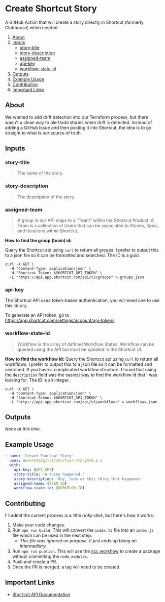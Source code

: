 # Create Shortcut Story

A GitHub Action that will create a story directly in Shortcut (formerly Clubhouse) when needed. 

1. [About](#about)
2. [Inputs](#inputs)
    * [story-title](#story-title)
    * [story-description](#story-description)
    * [assigned-team](#assigned-team)
    * [api-key](#api-key)
    * [workflow-state-id](#workflow-state-id)
3. [Outputs](#outputs)
4. [Example Usage](#example-usage)
5. [Contributing](#contributing)
6. [Important Links](#important-links)

## About

We wanted to add drift detection into our Terraform process, but there wasn't a clean way to alert/add stories when drift is detected. Instead of adding a GitHub Issue and then posting it into Shortcut, the idea is to go straight to what is _our_ source of truth. 

## Inputs

### story-title

> The name of the story.

### story-description

> The description of the story.

### assigned-team

> A group in our API maps to a “Team” within the Shortcut Product. A Team is a collection of Users that can be associated to Stories, Epics, and Iterations within Shortcut.

**How to find the group (team) id:**

Query the Shortcut api using `curl` to return all groups. I prefer to output this to a json file so it can be formatted and searched. The ID is a guid. 

```console
curl -X GET \
  -H "Content-Type: application/json" \
  -H "Shortcut-Token: $SHORTCUT_API_TOKEN" \
  -L "https://api.app.shortcut.com/api/v3/groups" > groups.json
```

### api-key

The Shortcut API uses token-based authentication, you will need one to use this library.

To generate an API token, go to https://app.shortcut.com/settings/account/api-tokens.

### workflow-state-id

> Workflow is the array of defined Workflow States. Workflow can be queried using the API but must be updated in the Shortcut UI.

**How to find the workflow id:**
Query the Shortcut api using `curl` to return all workflows. I prefer to output this to a json file so it can be formatted and searched. If you have a complicated workflow structure, I found that using the `description` field was the easiest way to find the workflow id that I was looking for. The ID is an integer.

```console
curl -X GET \
  -H "Content-Type: application/json" \
  -H "Shortcut-Token: $SHORTCUT_API_TOKEN" \
  -L "https://api.app.shortcut.com/api/v3/workflows" > workflows.json
```

## Outputs

*None at this time.*

## Example Usage

```yaml
- name: 'Create Shortcut Story'
  uses: deseretdigital/shortcut-story@v0.1.1
  with:
    api-key: {API_KEY}
    story-title: 'A thing happened.'
    story-description: 'Hey, look at this thing that happened.'
    assigned-team: {TEAM_ID}
    workflow-state-id: {WORKFLOW_ID}
```

## Contributing

I'll admit the current process is a little *rinky-dink*, but here's how it works:

1. Make your code changes.
2. Run `npm run build`. This will convert the `index.ts` file into an `index.js` file which can be used in the next step.
    * *This file was ignored on purpose. It just ends up being an intermediary.*
3. Run `npm run publish`. This will use the [ncc workflow](https://docs.github.com/en/actions/creating-actions/creating-a-javascript-action#commit-tag-and-push-your-action-to-github) to create a package without committing the `node_modules`.
4. Push and create a PR. 
5. Once the PR is merged, a tag will need to be created.

## Important Links
- [Shortcut API Documentation](https://developer.shortcut.com/api/rest/v3#Create-Story)